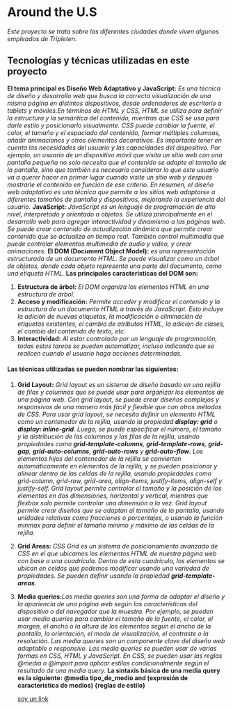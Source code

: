 # Around the U.S

_Este proyecto se trata sobre las diferentes ciudades donde viven algunos empleados de Tripleten._

## Tecnologías y técnicas utilizadas en este proyecto

**El tema principal es Diseño Web Adaptativo y JavaScript:** _Es una técnica de diseño y desarrollo web que busca la correcta visualización de una misma página en distintos dispositivos, desde ordenadores de escritorio a tablets y móviles.En términos de HTML y CSS, HTML se utiliza para definir la estructura y la semántica del contenido, mientras que CSS se usa para darle estilo y posicionarlo visualmente. CSS puede cambiar la fuente, el color, el tamaño y el espaciado del contenido, formar múltiples columnas, añadir animaciones y otros elementos decorativos._
_Es importante tener en cuenta las necesidades del usuario y las capacidades del dispositivo. Por ejemplo, un usuario de un dispositivo móvil que visita un sitio web con una pantalla pequeña no solo necesita que el contenido se adapte al tamaño de la pantalla, sino que también es necesario considerar lo que este usuario va a querer hacer en primer lugar cuando visite un sitio web y después mostrarle el contenido en función de ese criterio._
_En resumen, el diseño web adaptativo es una técnica que permite a los sitios web adaptarse a diferentes tamaños de pantalla y dispositivos, mejorando la experiencia del usuario._
**JavaScript:** _JavaScript es un lenguaje de programación de alto nivel, interpretado y orientado a objetos. Se utiliza principalmente en el desarrollo web para agregar interactividad y dinamismo a las páginas web. Se puede crear contenido de actualización dinámica que permite crear contenido que se actualiza en tiempo real. También control multimedia que puede controlar elementos multimedia de audio y video, y crear animaciones._
**El DOM (Document Object Model):** _es una representación estructurada de un documento HTML. Se puede visualizar como un árbol de objetos, donde cada objeto representa una parte del documento, como una etiqueta HTML._
**Las principales características del DOM son:**

1. **Estructura de árbol:** _El DOM organiza los elementos HTML en una estructura de árbol._
2. **Acceso y modificación:** _Permite acceder y modificar el contenido y la estructura de un documento HTML a través de JavaScript. Esto incluye la adición de nuevas etiquetas, la modificación o eliminación de etiquetas existentes, el cambio de atributos HTML, la adición de clases, el cambio del contenido de texto, etc._
3. **Interactividad:** _Al estar controlado por un lenguaje de programación, todas estas tareas se pueden automatizar, incluso indicando que se realicen cuando el usuario haga acciones determinadas._

#### Las técnicas utilizadas se pueden nombrar las siguientes:

1. **Grid Layout:** _Grid layout es un sistema de diseño basado en una rejilla de filas y columnas que se puede usar para organizar los elementos de una página web. Con grid layout, se puede crear diseños complejos y responsivos de una manera más fácil y flexible que con otros métodos de CSS. Para usar grid layout, se necesita definir un elemento HTML como un contenedor de la rejilla, usando la propiedad **display: grid** o **display: inline-grid**. Luego, se puede especificar el número, el tamaño y la distribución de las columnas y las filas de la rejilla, usando propiedades como **grid-template-columns**, **grid-template-rows**, **grid-gap**, **grid-auto-columns**, **grid-auto-rows** y **grid-auto-flow**. Los elementos hijos del contenedor de la rejilla se convierten automáticamente en elementos de la rejilla, y se pueden posicionar y alinear dentro de las celdas de la rejilla, usando propiedades como grid-column, grid-row, grid-area, align-items, justify-items, align-self y justify-self._
   _Grid layout permite controlar el tamaño y la posición de los elementos en dos dimensiones, horizontal y vertical, mientras que flexbox solo permite controlar una dimensión a la vez._
   _Grid layout permite crear diseños que se adaptan al tamaño de la pantalla, usando unidades relativas como fracciones o porcentajes, o usando la función minmax para definir el tamaño mínimo y máximo de las celdas de la rejilla._

2. **Grid Areas:** _CSS Grid es un sistema de posicionamiento avanzado de CSS en el que ubicamos los elementos HTML de nuestra página web con base a una cuadrícula. Dentro de esta cuadrícula, los elementos se ubican en celdas que podemos modificar usando una variedad de propiedades. Se pueden definir usando la propiedad **grid-template-areas**._

3. **Media queries:**_Las media queries son una forma de adaptar el diseño y la apariencia de una página web según las características del dispositivo o del navegador que la muestra. Por ejemplo, se pueden usar media queries para cambiar el tamaño de la fuente, el color, el margen, el ancho o la altura de los elementos según el ancho de la pantalla, la orientación, el modo de visualización, el contraste o la resolución. Las media queries son un componente clave del diseño web adaptable o responsive. Las media queries se pueden usar de varias formas en CSS, HTML y JavaScript. En CSS, se pueden usar las reglas @media o @import para aplicar estilos condicionalmente según el resultado de una media query._
   **La sintaxis básica de una media query es la siguiente:**
   **@media tipo_de_medio and (expresión de característica de medios) {reglas de estilo}**

   [soy un link](https://github.com/Rafael-Caldera/web_project_around)
